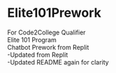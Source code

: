 # Elite101Prework
For Code2College Qualifier<br />
Elite 101 Program<br />
Chatbot Prework from Replit<br />
-Updated from Replit<br />
-Updated README again for clarity<br />